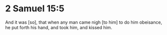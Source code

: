 # 2 Samuel 15:5

And it was [so], that when any man came nigh [to him] to do him obeisance, he put forth his hand, and took him, and kissed him.